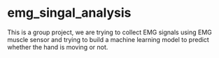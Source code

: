 # emg_singal_analysis
This is a group project, we are trying to collect EMG signals using EMG muscle sensor and trying to build a machine learning model to predict whether the hand is moving or not.
